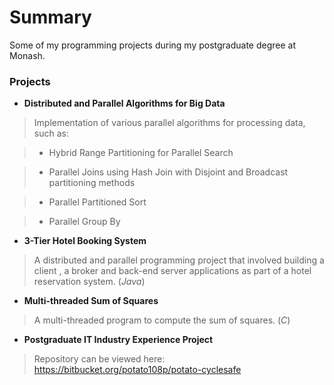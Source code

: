 # Summary #

Some of my programming projects during my postgraduate degree at Monash.

### Projects ###

* **Distributed and Parallel Algorithms for Big Data**
> Implementation of various parallel algorithms for processing data, such as:

> * Hybrid Range Partitioning for Parallel Search

> * Parallel Joins using Hash Join with Disjoint and Broadcast partitioning methods

> * Parallel Partitioned Sort

> * Parallel Group By


* **3-Tier Hotel Booking System**
> A distributed and parallel programming project that involved building a client , a broker and back-end server applications as part of a hotel reservation system. (_Java_)


* **Multi-threaded Sum of Squares** 

> A multi-threaded program to compute the sum of squares. (_C_)


* **Postgraduate IT Industry Experience Project**

> Repository can be viewed here: https://bitbucket.org/potato108p/potato-cyclesafe